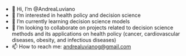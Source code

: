 - 👋 Hi, I’m @AndreaLuviano
- 👀 I’m interested in health policy and decision science 
- 🌱 I’m currently learning decision science models 
- 💞️ I’m looking to collaborate on projects related to decision science methods and its applications on health policy (cancer, cardiovascular diseases, obesity, and infectious diseases)
- 📫 How to reach me: andrealuvianog@gmail.com

<!---
AndreaLuviano/AndreaLuviano is a ✨ special ✨ repository because its `README.md` (this file) appears on your GitHub profile.
You can click the Preview link to take a look at your changes.
--->
